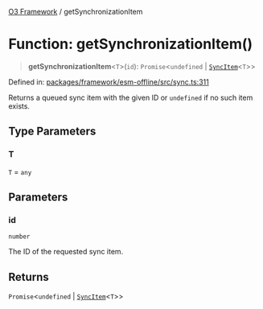 [O3 Framework](../API.md) / getSynchronizationItem

# Function: getSynchronizationItem()

> **getSynchronizationItem**\<`T`\>(`id`): `Promise`\<`undefined` \| [`SyncItem`](../interfaces/SyncItem.md)\<`T`\>\>

Defined in: [packages/framework/esm-offline/src/sync.ts:311](https://github.com/openmrs/openmrs-esm-core/blob/main/packages/framework/esm-offline/src/sync.ts#L311)

Returns a queued sync item with the given ID or `undefined` if no such item exists.

## Type Parameters

### T

`T` = `any`

## Parameters

### id

`number`

The ID of the requested sync item.

## Returns

`Promise`\<`undefined` \| [`SyncItem`](../interfaces/SyncItem.md)\<`T`\>\>
